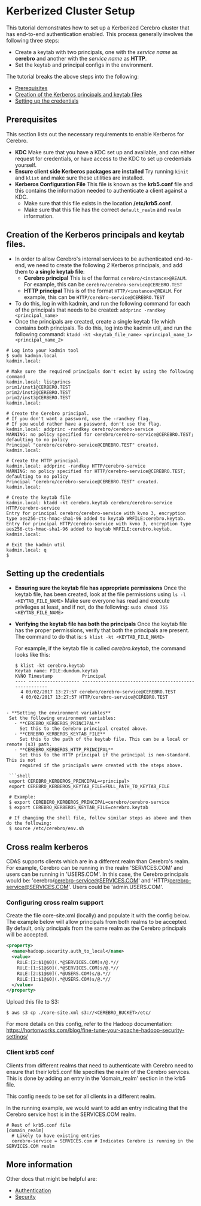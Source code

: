 # Kerberized Cluster Setup
This tutorial demonstrates how to set up a Kerberized Cerebro cluster that has end-to-end
authentication enabled. This process generally involves the following three steps:
  - Create a keytab with two principals, one with the *service name* as **cerebro** and
    another with the *service name* as **HTTP**.
  - Set the keytab and principal configs in the environment.

The tutorial breaks the above steps into the following:
  - [Prerequisites](#prerequisites)
  - [Creation of the Kerberos principals and keytab files](#creation-of-the-kerberos-principals-and-keytab-files)
  - [Setting up the credentials](#setting-up-the-credentials)

## Prerequisites
This section lists out the necessary requirements to enable Kerberos for Cerebro.
  - **KDC**
    Make sure that you have a KDC set up and available, and can either request for
    credentials, or have access to the KDC to set up credentials yourself.
  - **Ensure client side Kerberos packages are installed**
    Try running `kinit` and `klist` and make sure these utilities are installed.
  - **Kerberos Configuration File**
    This file is known as the **krb5.conf** file and this contains the information needed
    to authenticate a client against a KDC.
    - Make sure that this file exists in the location **/etc/krb5.conf**.
    - Make sure that this file has the correct `default_realm` and `realm` information.

## Creation of the Kerberos principals and keytab files.
  - In order to allow Cerebro's internal services to be authenticated end-to-end, we need
    to create the following *2* Kerberos principals, and add them to
    **a single keytab file**:
      - **Cerebro principal**
      This is of the format `cerebro/<instance>@REALM`.
      For example, this can be `cerebro/cerebro-service@CEREBRO.TEST`
      - **HTTP principal**
      This is of the format `HTTP/<instance>@REALM`.
      For example, this can be `HTTP/cerebro-service@CEREBRO.TEST`
  - To do this, log in with kadmin, and run the following command for each of the
    principals that needs to be created:
  `addprinc -randkey <principal_name>`
  - Once the principals are created, create a single keytab file which contains both
    principals. To do this, log into the kadmin util, and run the following command:
  `ktadd -kt <keytab_file_name> <principal_name_1> <principal_name_2>`

```
# Log into your kadmin tool
$ sudo kadmin.local
kadmin.local:

# Make sure the required principals don't exist by using the following command
kadmin.local: listprincs
prim1/inst1@CERBERO.TEST
prim2/inst2@CEREBRO.TEST
prim2/inst3@CERBERO.TEST
kadmin.local:

# Create the Cerebro principal.
# If you don't want a password, use the -randkey flag.
# If you would rather have a password, don't use the flag.
kadmin.local: addprinc -randkey cerebro/cerebro-service
WARNING: no policy specified for cerebro/cerebro-service@CEREBRO.TEST; defaulting to no policy
Principal "cerebro/cerebro-service@CEREBRO.TEST" created.
kadmin.local:

# Create the HTTP principal.
kadmin.local: addprinc -randkey HTTP/cerebro-service
WARNING: no policy specified for HTTP/cerebro-service@CEREBRO.TEST; defaulting to no policy
Principal "cerebro/cerebro-service@CEREBRO.TEST" created.
kadmin.local:

# Create the keytab file
kadmin.local: ktadd -kt cerebro.keytab cerebro/cerebro-service HTTP/cerebro-service
Entry for principal cerebro/cerebro-service with kvno 3, encryption type aes256-cts-hmac-sha1-96 added to keytab WRFILE:cerebro.keytab.
Entry for principal HTTP/cerebro-service with kvno 3, encryption type aes256-cts-hmac-sha1-96 added to keytab WRFILE:cerebro.keytab.
kadmin.local:

# Exit the kadmin util
kadmin.local: q
$
```

## Setting up the credentials
- **Ensuring sure the keytab file has appropriate permissions**
  Once the keytab file, has been created, look at the file permissions using
  `ls -l <KEYTAB_FILE_NAME>`
  Make sure everyone has read and execute privileges at least, and if not, do the
  following: `sudo chmod 755 <KEYTAB_FILE_NAME>`

- **Verifying the keytab file has both the principals**
  Once the keytab file has the proper permissions, verify that both the principals are
  present. The command to do that is:
  `$ klist -kt <KEYTAB_FILE_NAME>`

  For example, if the keytab file is called *cerebro.keytab*, the command looks like this:
  ```
  $ klist -kt cerebro.keytab
  Keytab name: FILE:dumdum.keytab
  KVNO Timestamp           Principal
  ---- ------------------- ------------------------------------------------------
    4 03/02/2017 13:27:57 cerebro/cerebro-service@CEREBRO.TEST
    4 03/02/2017 13:27:57 HTTP/cerebro-service@CEREBRO.TEST
 ```

- **Setting the environment variables**
  Set the following environment variables:
    - **CEREBRO_KERBEROS_PRINCIPAL**
      Set this to the Cerebro principal created above.
    - **CEREBRO_KERBEROS_KEYTAB_FILE**
      Set this to the path of the keytab file. This can be a local or remote (s3) path.
    - **CEREBRO_KERBEROS_HTTP_PRINCIPAL**
      Set this to the HTTP principal if the principal is non-standard. This is not
      required if the principals were created with the steps above.

  ```shell
  export CEREBRO_KERBEROS_PRINCIPAL=<principal>
  export CEREBRO_KERBEROS_KEYTAB_FILE=FULL_PATH_TO_KEYTAB_FILE

  # Example:
  $ export CEREBERO_KERBEROS_PRINCIPAL=cerebro/cerebro-service
  $ export CEREBRO_KERBEROS_KEYTAB_FILE=cerebro.keytab

  # If changing the shell file, follow similar steps as above and then do the following:
  $ source /etc/cerebro/env.sh
  ```

## Cross realm kerberos
CDAS supports clients which are in a different realm than Cerebro's realm. For example,
Cerebro can be running in the realm 'SERVICES.COM' and users can be running in
'USERS.COM'. In this case, the Cerebro principals would be:
'cerebro/cerebro-service@SERVICES.COM' and
'HTTP/cerebro-service@SERVICES.COM'. Users could be 'admin&#46;USERS.COM'.

### Configuring cross realm support
Create the file core-site.xml (locally) and populate it with the config below. The
example below will allow principals from both realms to be accepted. By default, only
principals from the same realm as the Cerebro principals will be accepted.
```xml
<property>
  <name>hadoop.security.auth_to_local</name>
  <value>
    RULE:[2:$1@$0](.*@SERVICES.COM)s/@.*//
    RULE:[1:$1@$0](.*@SERVICES.COM)s/@.*//
    RULE:[2:$1@$0](.*@USERS.COM)s/@.*//
    RULE:[1:$1@$0](.*@USERS.COM)s/@.*//
  </value>
</property>
```
Upload this file to S3:
```shell
$ aws s3 cp ./core-site.xml s3://<CEREBRO_BUCKET>/etc/
```
For more details on this config, refer to the Hadoop documentation:
https://hortonworks.com/blog/fine-tune-your-apache-hadoop-security-settings/

### Client krb5 conf
Clients from different realms that need to authenticate with Cerebro need to ensure
that their krb5.conf file specifies the realm of the Cerebro services. This is done
by adding an entry in the 'domain\_realm' section in the krb5 file.

This config needs to be set for all clients in a different realm.

In the running example, we would want to add an entry indicating that the Cerebro
service host is in the SERVICES.COM realm.
```
# Rest of krb5.conf file
[domain_realm]
  # Likely to have existing entries
  cerebro-service = SERVICES.com # Indicates Cerebro is running in the SERVICES.COM realm
```

## More information
Other docs that might be helpful are:
  - [Authentication](https://github.com/cerebro-data/external-docs/blob/master/Authentication.md)
  - [Security](https://github.com/cerebro-data/external-docs/blob/master/Security.md)
